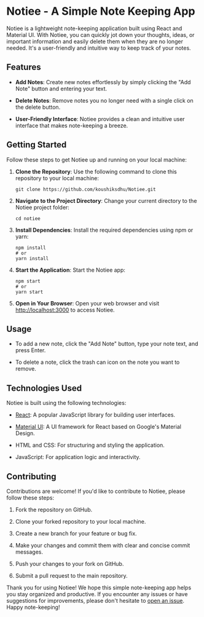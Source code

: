 # Notiee - A Simple Note Keeping App

Notiee is a lightweight note-keeping application built using React and Material UI. With Notiee, you can quickly jot down your thoughts, ideas, or important information and easily delete them when they are no longer needed. It's a user-friendly and intuitive way to keep track of your notes.


## Features

- **Add Notes**: Create new notes effortlessly by simply clicking the "Add Note" button and entering your text.

- **Delete Notes**: Remove notes you no longer need with a single click on the delete button.

- **User-Friendly Interface**: Notiee provides a clean and intuitive user interface that makes note-keeping a breeze.

## Getting Started

Follow these steps to get Notiee up and running on your local machine:

1. **Clone the Repository**: Use the following command to clone this repository to your local machine:

   ```
   git clone https://github.com/koushiksdhu/Notiee.git
   ```

2. **Navigate to the Project Directory**: Change your current directory to the Notiee project folder:

   ```
   cd notiee
   ```

3. **Install Dependencies**: Install the required dependencies using npm or yarn:

   ```
   npm install
   # or
   yarn install
   ```

4. **Start the Application**: Start the Notiee app:

   ```
   npm start
   # or
   yarn start
   ```

5. **Open in Your Browser**: Open your web browser and visit [http://localhost:3000](http://localhost:3000) to access Notiee.

## Usage

- To add a new note, click the "Add Note" button, type your note text, and press Enter.

- To delete a note, click the trash can icon on the note you want to remove.

## Technologies Used

Notiee is built using the following technologies:

- [React](https://reactjs.org/): A popular JavaScript library for building user interfaces.

- [Material UI](https://mui.com/): A UI framework for React based on Google's Material Design.

- HTML and CSS: For structuring and styling the application.

- JavaScript: For application logic and interactivity.

## Contributing

Contributions are welcome! If you'd like to contribute to Notiee, please follow these steps:

1. Fork the repository on GitHub.

2. Clone your forked repository to your local machine.

3. Create a new branch for your feature or bug fix.

4. Make your changes and commit them with clear and concise commit messages.

5. Push your changes to your fork on GitHub.

6. Submit a pull request to the main repository.


Thank you for using Notiee! We hope this simple note-keeping app helps you stay organized and productive. If you encounter any issues or have suggestions for improvements, please don't hesitate to [open an issue](https://github.com/koushiksdhu/Notiee/issues). Happy note-keeping!
